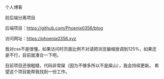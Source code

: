 个人博客

前后端分离项目

后端项目：https://github.com/Phoenix0356/blog

访问网址：https://phoenix0356.xyz

我对css不是很懂，如果访问时页面比例不对请把浏览器缩放调到125%，如果还是不行，目前就凑合一下吧。

目前项目还很粗糙，代码非常屎（因为不够多所以不是屎山），我会持续更新。
希望这个项目能帮我找到一份工作。
